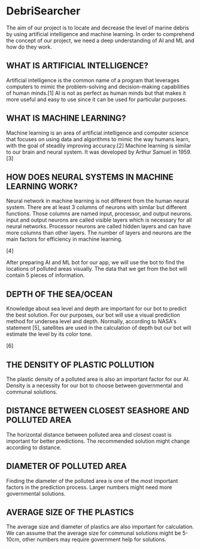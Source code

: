 # DebriSearcher

The aim of our project is to locate and decrease the level of marine debris by using artificial intelligence and machine learning. In order to comprehend the concept of our project, we need a deep understanding of AI and ML and how do they work.

## WHAT IS ARTIFICIAL INTELLIGENCE?

Artificial intelligence is the common name of a program that leverages computers to mimic the problem-solving and decision-making capabilities of human minds.[1] AI is not as perfect as human minds but that makes it more useful and easy to use since it can be used for particular purposes.

## WHAT IS MACHINE LEARNING?

Machine learning is an area of artificial intelligence and computer science that focuses on using data and algorithms to mimic the way humans learn, with the goal of steadily improving accuracy.[2] Machine learning is similar to our brain and neural system. It was developed by Arthur Samuel in 1959. [3]

## HOW DOES NEURAL SYSTEMS IN MACHINE LEARNING WORK?

Neural network in machine learning is not different from the human neural system. There are at least 3 columns of neurons with similar but different functions. Those columns are named input, processor, and output neurons. input and output neurons are called visible layers which is necessary for all neural networks. Processor neurons are called hidden layers and can have more columns than other layers. The number of layers and neurons are the main factors for efficiency in machine learning.

[4]

After preparing AI and ML bot for our app, we will use the bot to find the locations of polluted areas visually. The data that we get from the bot will contain 5 pieces of information.

## DEPTH OF THE SEA/OCEAN

Knowledge about sea level and depth are important for our bot to predict the best solution. For our purposes, our bot will use a visual prediction method for undersea level and depth. Normally, according to NASA's statement [5], satellites are used in the calculation of depth but our bot will estimate the level by its color tone.

[6]

## THE DENSITY OF PLASTIC POLLUTION

The plastic density of a polluted area is also an important factor for our AI. Density is a necessity for our bot to choose between governmental and communal solutions.

## DISTANCE BETWEEN CLOSEST SEASHORE AND POLLUTED AREA

The horizontal distance between polluted area and closest coast is important for better predictions. The recommended solution might change according to distance.

## DIAMETER OF POLLUTED AREA

Finding the diameter of the polluted area is one of the most important factors in the prediction process. Larger numbers might need more governmental solutions.

## AVERAGE SIZE OF THE PLASTICS

The average size and diameter of plastics are also important for calculation. We can assume that the average size for communal solutions might be 5-10cm, other numbers may require government help for solutions.
